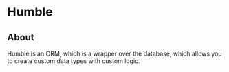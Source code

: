 # Humble

## About
Humble is an ORM, which is a wrapper over the database, which allows you to create custom data types with custom logic.
